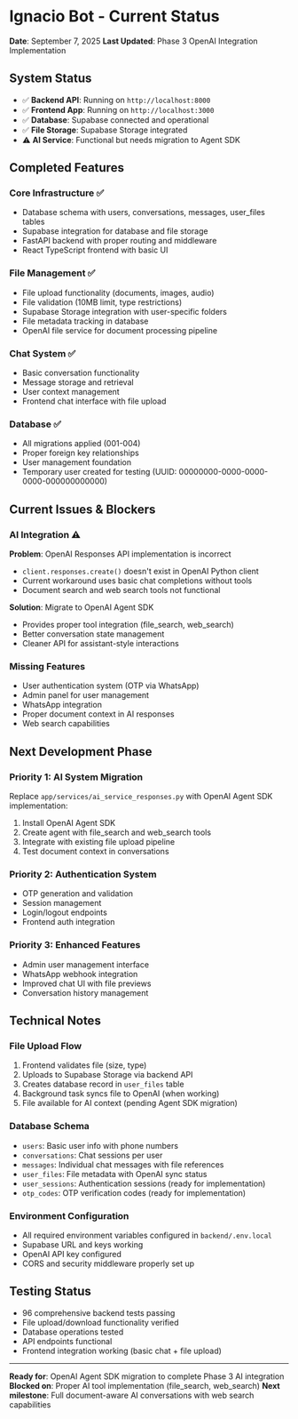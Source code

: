 # Ignacio Bot - Current Status

**Date**: September 7, 2025
**Last Updated**: Phase 3 OpenAI Integration Implementation

## System Status
- ✅ **Backend API**: Running on `http://localhost:8000`
- ✅ **Frontend App**: Running on `http://localhost:3000`
- ✅ **Database**: Supabase connected and operational
- ✅ **File Storage**: Supabase Storage integrated
- ⚠️ **AI Service**: Functional but needs migration to Agent SDK

## Completed Features

### Core Infrastructure ✅
- Database schema with users, conversations, messages, user_files tables
- Supabase integration for database and file storage
- FastAPI backend with proper routing and middleware
- React TypeScript frontend with basic UI

### File Management ✅
- File upload functionality (documents, images, audio)
- File validation (10MB limit, type restrictions)
- Supabase Storage integration with user-specific folders
- File metadata tracking in database
- OpenAI file service for document processing pipeline

### Chat System ✅
- Basic conversation functionality
- Message storage and retrieval
- User context management
- Frontend chat interface with file upload

### Database ✅
- All migrations applied (001-004)
- Proper foreign key relationships
- User management foundation
- Temporary user created for testing (UUID: 00000000-0000-0000-0000-000000000000)

## Current Issues & Blockers

### AI Integration ⚠️
**Problem**: OpenAI Responses API implementation is incorrect
- `client.responses.create()` doesn't exist in OpenAI Python client
- Current workaround uses basic chat completions without tools
- Document search and web search tools not functional

**Solution**: Migrate to OpenAI Agent SDK
- Provides proper tool integration (file_search, web_search)
- Better conversation state management
- Cleaner API for assistant-style interactions

### Missing Features
- User authentication system (OTP via WhatsApp)
- Admin panel for user management
- WhatsApp integration
- Proper document context in AI responses
- Web search capabilities

## Next Development Phase

### Priority 1: AI System Migration
Replace `app/services/ai_service_responses.py` with OpenAI Agent SDK implementation:
1. Install OpenAI Agent SDK
2. Create agent with file_search and web_search tools
3. Integrate with existing file upload pipeline
4. Test document context in conversations

### Priority 2: Authentication System
- OTP generation and validation
- Session management
- Login/logout endpoints
- Frontend auth integration

### Priority 3: Enhanced Features
- Admin user management interface
- WhatsApp webhook integration
- Improved chat UI with file previews
- Conversation history management

## Technical Notes

### File Upload Flow
1. Frontend validates file (size, type)
2. Uploads to Supabase Storage via backend API
3. Creates database record in `user_files` table
4. Background task syncs file to OpenAI (when working)
5. File available for AI context (pending Agent SDK migration)

### Database Schema
- `users`: Basic user info with phone numbers
- `conversations`: Chat sessions per user
- `messages`: Individual chat messages with file references
- `user_files`: File metadata with OpenAI sync status
- `user_sessions`: Authentication sessions (ready for implementation)
- `otp_codes`: OTP verification codes (ready for implementation)

### Environment Configuration
- All required environment variables configured in `backend/.env.local`
- Supabase URL and keys working
- OpenAI API key configured
- CORS and security middleware properly set up

## Testing Status
- 96 comprehensive backend tests passing
- File upload/download functionality verified
- Database operations tested
- API endpoints functional
- Frontend integration working (basic chat + file upload)

---

**Ready for**: OpenAI Agent SDK migration to complete Phase 3 AI integration
**Blocked on**: Proper AI tool implementation (file_search, web_search)
**Next milestone**: Full document-aware AI conversations with web search capabilities